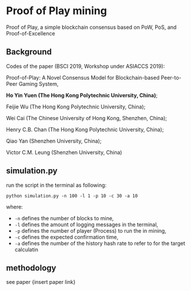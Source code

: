# Proof of Play mining
Proof of Play, a simple blockchain consensus based on PoW, PoS, and Proof-of-Excellence


## Background
Codes of the paper (BSCI 2019, Workshop under ASIACCS 2019):

Proof-of-Play: A Novel Consensus Model for Blockchain-based Peer-to-Peer Gaming System, 

**Ho Yin Yuen (The Hong Kong Polytechnic University, China)**; 

Feijie Wu (The Hong Kong Polytechnic University, China); 

Wei Cai (The Chinese University of Hong Kong, Shenzhen, China); 

Henry C.B. Chan (The Hong Kong Polytechnic University, China); 

Qiao Yan (Shenzhen University, China); 

Victor C.M. Leung (Shenzhen University, China)

## simulation.py

run the script in the terminal as following:

```
python simulation.py -n 100 -l 1 -p 10 -c 30 -a 10
```

where:
* ```-n``` defines the number of blocks to mine,
* ```-l``` defines the amount of logging messages in the terminal,
* ```-p``` defines the number of player (Process) to run the in mining,
* ```-c``` defines the expected confirmation time,
* ```-a``` defines the number of the history hash rate to refer to for the target calculatin

## methodology

see paper {insert paper link}
